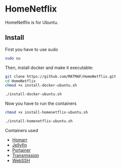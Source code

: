 # HomeNetflix
HomeNetflix is for Ubuntu.

## Install
First you have to use sudo
```bash
sudo su
```
Then, install docker and make it executable:
```bash
git clone https://github.com/MATMAF/HomeNetflix.git
cd HomeNetflix
chmod +x install-docker-ubuntu.sh
```
```sh
./install-docker-ubuntu.sh
```
Now you have to run the containers
```bash
chmod +x install-homenetflix-ubuntu.sh
```
```sh
./install-homenetflix-ubuntu.sh
```
Containers used
* [Homarr](https://github.com/ajnart/homarr)
* [Jellyfin](https://jellyfin.org/)
* [Portainer](https://www.portainer.io/)
* [Transmission](https://transmissionbt.com/)
* [WebSSH](https://github.com/huashengdun/webssh)
